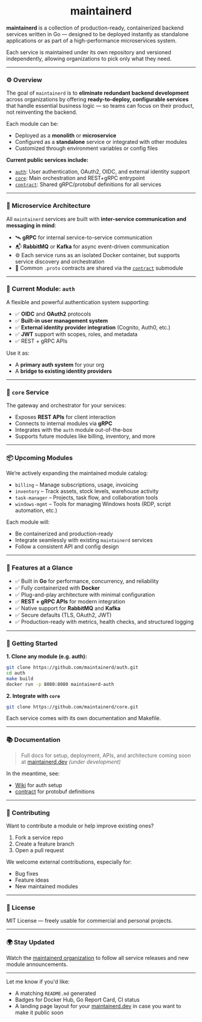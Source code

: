 <h1 align="center">maintainerd</h1>

**maintainerd** is a collection of production-ready, containerized backend services written in Go — designed to be deployed instantly as standalone applications or as part of a high-performance microservices system.

Each service is maintained under its own repository and versioned independently, allowing organizations to pick only what they need.

---

### ⚙️ Overview

The goal of `maintainerd` is to **eliminate redundant backend development** across organizations by offering **ready-to-deploy, configurable services** that handle essential business logic — so teams can focus on their product, not reinventing the backend.

Each module can be:

* Deployed as a **monolith** or **microservice**
* Configured as a **standalone** service or integrated with other modules
* Customized through environment variables or config files

**Current public services include:**

* [`auth`](https://github.com/maintainerd/auth): User authentication, OAuth2, OIDC, and external identity support
* [`core`](https://github.com/maintainerd/core): Main orchestration and REST+gRPC entrypoint
* [`contract`](https://github.com/maintainerd/contract): Shared gRPC/protobuf definitions for all services

---

### 🧩 Microservice Architecture

All `maintainerd` services are built with **inter-service communication and messaging in mind**:

* 🛰 **gRPC** for internal service-to-service communication
* 📬 **RabbitMQ** or **Kafka** for async event-driven communication
* ⚙️ Each service runs as an isolated Docker container, but supports service discovery and orchestration
* 🔗 Common `.proto` contracts are shared via the [`contract`](https://github.com/maintainerd/contract) submodule

---

### 🔐 Current Module: `auth`

A flexible and powerful authentication system supporting:

* ✅ **OIDC** and **OAuth2** protocols
* ✅ **Built-in user management system**
* ✅ **External identity provider integration** (Cognito, Auth0, etc.)
* ✅ **JWT** support with scopes, roles, and metadata
* ✅ REST + gRPC APIs

Use it as:

* A **primary auth system** for your org
* A **bridge to existing identity providers**

---

### 🧠 `core` Service

The gateway and orchestrator for your services:

* Exposes **REST APIs** for client interaction
* Connects to internal modules via **gRPC**
* Integrates with the `auth` module out-of-the-box
* Supports future modules like billing, inventory, and more

---

### 📦 Upcoming Modules

We’re actively expanding the maintained module catalog:

* `billing` – Manage subscriptions, usage, invoicing
* `inventory` – Track assets, stock levels, warehouse activity
* `task-manager` – Projects, task flow, and collaboration tools
* `windows-mgmt` – Tools for managing Windows hosts (RDP, script automation, etc.)

Each module will:

* Be containerized and production-ready
* Integrate seamlessly with existing `maintainerd` services
* Follow a consistent API and config design

---

### 🧰 Features at a Glance

* ✅ Built in **Go** for performance, concurrency, and reliability
* ✅ Fully containerized with **Docker**
* ✅ Plug-and-play architecture with minimal configuration
* ✅ **REST + gRPC APIs** for modern integration
* ✅ Native support for **RabbitMQ** and **Kafka**
* ✅ Secure defaults (TLS, OAuth2, JWT)
* ✅ Production-ready with metrics, health checks, and structured logging

---

### 🚀 Getting Started

**1. Clone any module (e.g. auth):**

```bash
git clone https://github.com/maintainerd/auth.git
cd auth
make build
docker run -p 8080:8080 maintainerd-auth
```

**2. Integrate with `core`**

```bash
git clone https://github.com/maintainerd/core.git
```

Each service comes with its own documentation and Makefile.

---

### 📚 Documentation

> Full docs for setup, deployment, APIs, and architecture coming soon at [maintainerd.dev](https://maintainerd.dev) *(under development)*

In the meantime, see:

* [Wiki](https://github.com/maintainerd/auth/wiki) for auth setup
* [contract](https://github.com/maintainerd/contract) for protobuf definitions

---

### 🤝 Contributing

Want to contribute a module or help improve existing ones?

1. Fork a service repo
2. Create a feature branch
3. Open a pull request

We welcome external contributions, especially for:

* Bug fixes
* Feature ideas
* New maintained modules

---

### 📜 License

MIT License — freely usable for commercial and personal projects.

---

### 🌍 Stay Updated

Watch the [maintainerd organization](https://github.com/maintainerd) to follow all service releases and new module announcements.

---

Let me know if you'd like:

* A matching `README.md` generated
* Badges for Docker Hub, Go Report Card, CI status
* A landing page layout for your [maintainerd.dev](https://maintainerd.dev) in case you want to make it public soon
